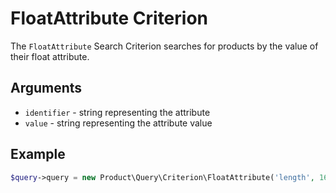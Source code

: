 # FloatAttribute Criterion

The `FloatAttribute` Search Criterion searches for products by the value of their float attribute.

## Arguments

- `identifier` - string representing the attribute
- `value` - string representing the attribute value

## Example

``` php
$query->query = new Product\Query\Criterion\FloatAttribute('length', 16.5);
```
